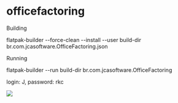 # officefactoring

Building

flatpak-builder --force-clean --install --user build-dir br.com.jcasoftware.OfficeFactoring.json

Running

flatpak-builder --run build-dir br.com.jcasoftware.OfficeFactoring

login: J, password: rkc

![](https://jcasoftware.com.br/demo/github/officefactoring.png)

